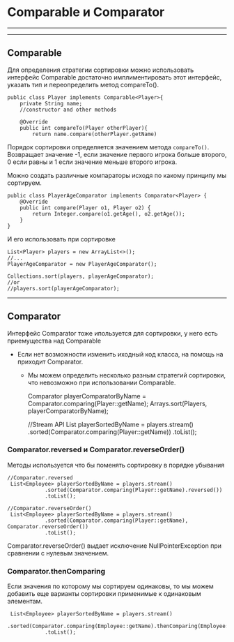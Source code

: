 # Comparable и Comparator

----
----

## Comparable

Для определения стратегии сортировки можно использовать интерфейс Comparable<T> 
достаточно имплиментировать этот интерфейс, указать тип и переопределить метод compareTo().

    public class Player implements Comparable<Player>{
        private String name;
        //constructor and other mothods
        
        @Override
        public int compareTo(Player otherPlayer){
            return name.compare(otherPlayer.getName)

Порядок сортировки определяется значением метода `compareTo()`. 
Возвращает значение -1, если значение первого игрока больше второго,
0 если равны и 1 если значение меньше второго игрока.

Можно создать различные компараторы исходя по какому принципу мы сортируем.

    public class PlayerAgeComparator implements Comparator<Player> {
        @Override
        public int compare(Player o1, Player o2) {
            return Integer.compare(o1.getAge(), o2.getAge());
        }
    }

И его использовать при сортировке 
    
    List<Player> players = new ArrayList<>();
    //...
    PlayerAgeComparator = new PlayerAgeComparator();

    Collections.sort(players, playerAgeComparator);
    //or
    //players.sort(playerAgeComparator);

-----

## Comparator

Интерфейс Comparator тоже ипользуется для сортировки, у него есть приемущества
над Comparable

- Если нет возможности изменить иходный код класса, на помощь на приходит Comparator.
  - Мы можем определить несколько разным стратегий сортировки, что невозможно при использовании Comparable.


    Comparator<Player> playerComparatorByName = Comparator.comparing(Player::getName); 
          Arrays.sort(Players, playerComparatorByName);
        
    //Stream API
     List<Employee> playerSortedByName = players.stream()
                .sorted(Comparator.comparing(Player::getName))
                .toList();


### Comparator.reversed и Comparator.reverseOrder()

Методы используется что бы поменять сортировку в порядке убывания

    //Comparator.reversed
     List<Employee> playerSortedByName = players.stream()
                .sorted(Comparator.comparing(Player::getName).reversed())
                .toList();

    //Comparator.reverseOrder()
     List<Employee> playerSortedByName = players.stream()
                .sorted(Comparator.comparing(Player::getName), Comparator.reverseOrder())
                .toList();
Comparator.reverseOrder() выдает исключение NullPointerException  при сравнении с нулевым значением.

### Comparator.thenComparing

Если значения по которому мы сортируем одинаковы, то мы можем добавить еще варианты сортировки 
применимые к одинаковым элементам.

     List<Employee> playerSortedByName = players.stream()
                .sorted(Comparator.comparing(Employee::getName).thenComparing(Employee::getAge))                
                .toList();








    
        

        

